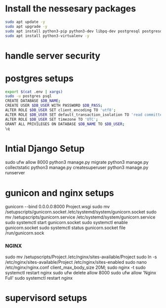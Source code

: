 # Install the nessesary packages

```bash
sudo apt update -y
sudo apt upgrade -y
sudo apt install python3-pip python3-dev libpq-dev postgresql postgresql-contrib nginx curl -y
sudo apt install python3-virtualenv -y
```

# handle server security

# postgres setups

<!-- set .env variables -->

```bash
export $(cat .env | xargs)
sudo -u postgres psql
CREATE DATABASE $DB_NAME;
CREATE USER $DB_USER WITH PASSWORD $DB_PASS;
ALTER ROLE $DB_USER SET client_encoding TO 'utf8';
ALTER ROLE $DB_USER SET default_transaction_isolation TO 'read committed';
ALTER ROLE $DB_USER SET timezone TO 'UTC';
GRANT ALL PRIVILEGES ON DATABASE $DB_NAME TO $DB_USER;
\q
```

# Intial Django Setup

sudo ufw allow 8000
python3 manage.py migrate
python3 manage.py collectstatic
python3 manage.py createsuperuser
python3 manage.py runserver

# gunicon and nginx setups

gunicorn --bind 0.0.0.0:8000 Project.wsgi
sudo mv /setupscripts/gunicorn.socket /etc/systemd/system/gunicorn.socket
sudo mv /setupscripts/gunicorn.service /etc/systemd/system/gunicorn.service
sudo systemctl start gunicorn.socket
sudo systemctl enable gunicorn.socket
sudo systemctl status gunicorn.socket
file /run/gunicorn.sock

### NGINX

sudo mv /setupscripts/Project /etc/nginx/sites-available/Project
sudo ln -s /etc/nginx/sites-available/Project /etc/nginx/sites-enabled
sudo nano /etc/nginx/nginx.conf
client_max_body_size 20M;
sudo nginx -t
sudo systemctl restart nginx
sudo ufw delete allow 8000
sudo ufw allow 'Nginx Full'
sudo systemctl restart nginx

# supervisord setups
